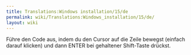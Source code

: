 ```yaml
---
title: Translations:Windows installation/15/de
permalink: wiki/Translations:Windows_installation/15/de/
layout: wiki
---
```


Führe den Code aus, indem du den Cursor auf die Zeile bewegst (einfach
darauf klicken) und dann ENTER bei gehaltener Shift-Taste drückst.
